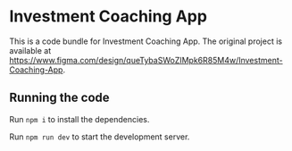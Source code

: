 
  # Investment Coaching App

  This is a code bundle for Investment Coaching App. The original project is available at https://www.figma.com/design/queTybaSWoZIMpk6R85M4w/Investment-Coaching-App.

  ## Running the code

  Run `npm i` to install the dependencies.

  Run `npm run dev` to start the development server.
  